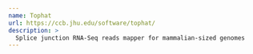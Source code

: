 ```yaml
---
name: Tophat
url: https://ccb.jhu.edu/software/tophat/
description: >
  Splice junction RNA-Seq reads mapper for mammalian-sized genomes
---
```


